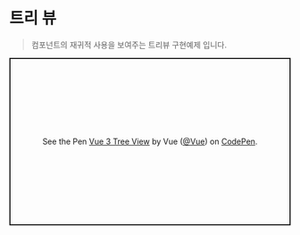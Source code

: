 # 트리 뷰

> 컴포넌트의 재귀적 사용을 보여주는 트리뷰 구현예제 입니다.

<p class="codepen" data-height="300" data-theme-id="39028" data-default-tab="js,result" data-user="Vue" data-slug-hash="WNwQqbN" data-preview="true" data-editable="true" style="height: 300px; box-sizing: border-box; display: flex; align-items: center; justify-content: center; border: 2px solid; margin: 1em 0; padding: 1em;" data-pen-title="Vue 3 Tree View">   <span>See the Pen <a href="https://codepen.io/team/Vue/pen/WNwQqbN">   Vue 3 Tree View</a> by Vue (<a href="https://codepen.io/Vue">@Vue</a>)   on <a href="https://codepen.io">CodePen</a>.</span> </p> <script async="" src="https://static.codepen.io/assets/embed/ei.js"></script>
